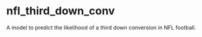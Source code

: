 # nfl_third_down_conv
A model to predict the likelihood of a third down conversion in NFL football.
